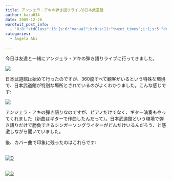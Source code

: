 ```yaml
---
title: アンジェラ・アキの弾き語りライブ@日本武道館
author: kazu634
date: 2009-12-26
wordtwit_post_info:
  - 'O:8:"stdClass":13:{s:6:"manual";b:0;s:11:"tweet_times";i:1;s:5:"delay";i:0;s:7:"enabled";i:1;s:10:"separation";s:2:"60";s:7:"version";s:3:"3.7";s:14:"tweet_template";b:0;s:6:"status";i:2;s:6:"result";a:0:{}s:13:"tweet_counter";i:2;s:13:"tweet_log_ids";a:1:{i:0;i:5015;}s:9:"hash_tags";a:0:{}s:8:"accounts";a:1:{i:0;s:7:"kazu634";}}'
categories:
  - Angela Aki

---
```

<div class="section">
<p>
    今日は友達と一緒にアンジェラ・アキの弾き語りライブに行ってきました。
</p>
  
<p>
<center>
</center>
</p>
  
<p>
<a href="http://flickr.com/photos/42332031@N02/4216020398/" onclick="__gaTracker('send', 'event', 'outbound-article', 'http://flickr.com/photos/42332031@N02/4216020398/', '');" title="アンジェラアキ"><img src="http://farm3.static.flickr.com/2705/4216020398_86df97f457.jpg" /></a>
</p></p> 
  
<p>
    日本武道館は始めて行ったのですが、360度すべて観客がいるという特殊な環境で、日本武道館が特別な場所とされているのがよくわかりました。こんな感じです:
</p>
  
<p>
<center>
</center>
</p>
  
<p>
<a href="http://flickr.com/photos/42332031@N02/4216020676/" onclick="__gaTracker('send', 'event', 'outbound-article', 'http://flickr.com/photos/42332031@N02/4216020676/', '');" title="日本武道館"><img src="http://farm5.static.flickr.com/4039/4216020676_a4b0a464c8.jpg" /></a>
</p></p> 
  
<p>
    アンジェラ・アキの弾き語りなのですが、ピアノだけでなく、ギター演奏もやってくれました（新曲はギターで作曲したんだって）。日本武道館という環境で弾き語りだけで勝負できるシンガーソングライターがどんだけいるんだろう、と感激しながら聞いていました。
</p>
  
<p>
    後、カバー曲で印象に残ったのはこれらです:
</p>
  
<p>
<br /> <a href="http://d.hatena.ne.jp/video/youtube/xCov0TYXBp8" onclick="__gaTracker('send', 'event', 'outbound-article', 'http://d.hatena.ne.jp/video/youtube/xCov0TYXBp8', '');" alt="この動画を含む日記"><img src="http://d.hatena.ne.jp/images/d_entry.gif" alt="D" border="0" style="vertical-align: bottom;" title="この動画を含む日記" /></a>
</p>
  
<p>
<br /> <a href="http://d.hatena.ne.jp/video/youtube/SGeZYednWtI" onclick="__gaTracker('send', 'event', 'outbound-article', 'http://d.hatena.ne.jp/video/youtube/SGeZYednWtI', '');" alt="この動画を含む日記"><img src="http://d.hatena.ne.jp/images/d_entry.gif" alt="D" border="0" style="vertical-align: bottom;" title="この動画を含む日記" /></a>
</p>
</div>
